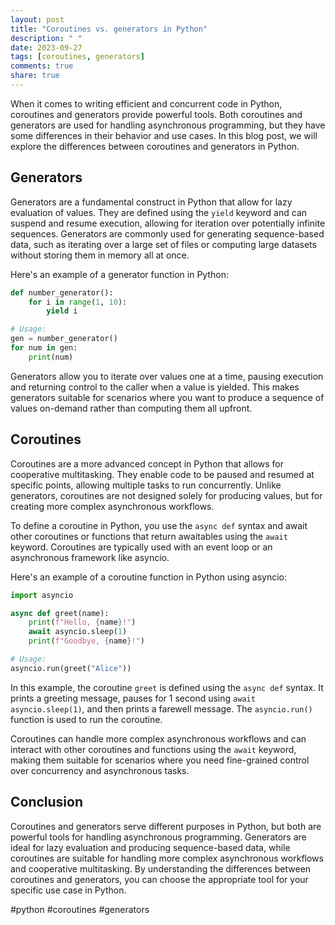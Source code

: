 ```yaml
---
layout: post
title: "Coroutines vs. generators in Python"
description: " "
date: 2023-09-27
tags: [coroutines, generators]
comments: true
share: true
---
```


When it comes to writing efficient and concurrent code in Python, coroutines and generators provide powerful tools. Both coroutines and generators are used for handling asynchronous programming, but they have some differences in their behavior and use cases. In this blog post, we will explore the differences between coroutines and generators in Python.

## Generators
Generators are a fundamental construct in Python that allow for lazy evaluation of values. They are defined using the `yield` keyword and can suspend and resume execution, allowing for iteration over potentially infinite sequences. Generators are commonly used for generating sequence-based data, such as iterating over a large set of files or computing large datasets without storing them in memory all at once.

Here's an example of a generator function in Python:

```python
def number_generator():
    for i in range(1, 10):
        yield i

# Usage:
gen = number_generator()
for num in gen:
    print(num)
```

Generators allow you to iterate over values one at a time, pausing execution and returning control to the caller when a value is yielded. This makes generators suitable for scenarios where you want to produce a sequence of values on-demand rather than computing them all upfront.

## Coroutines
Coroutines are a more advanced concept in Python that allows for cooperative multitasking. They enable code to be paused and resumed at specific points, allowing multiple tasks to run concurrently. Unlike generators, coroutines are not designed solely for producing values, but for creating more complex asynchronous workflows.

To define a coroutine in Python, you use the `async def` syntax and await other coroutines or functions that return awaitables using the `await` keyword. Coroutines are typically used with an event loop or an asynchronous framework like asyncio.

Here's an example of a coroutine function in Python using asyncio:

```python
import asyncio

async def greet(name):
    print(f"Hello, {name}!")
    await asyncio.sleep(1)
    print(f"Goodbye, {name}!")

# Usage:
asyncio.run(greet("Alice"))
```

In this example, the coroutine `greet` is defined using the `async def` syntax. It prints a greeting message, pauses for 1 second using `await asyncio.sleep(1)`, and then prints a farewell message. The `asyncio.run()` function is used to run the coroutine.

Coroutines can handle more complex asynchronous workflows and can interact with other coroutines and functions using the `await` keyword, making them suitable for scenarios where you need fine-grained control over concurrency and asynchronous tasks.

## Conclusion
Coroutines and generators serve different purposes in Python, but both are powerful tools for handling asynchronous programming. Generators are ideal for lazy evaluation and producing sequence-based data, while coroutines are suitable for handling more complex asynchronous workflows and cooperative multitasking. By understanding the differences between coroutines and generators, you can choose the appropriate tool for your specific use case in Python.

#python #coroutines #generators